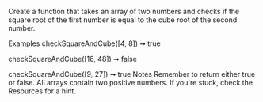 Create a function that takes an array of two numbers and checks if the square root of the first number is equal to the cube root of the second number.

Examples
checkSquareAndCube([4, 8]) ➞ true

checkSquareAndCube([16, 48]) ➞ false

checkSquareAndCube([9, 27]) ➞ true
Notes
Remember to return either true or false.
All arrays contain two positive numbers.
If you're stuck, check the Resources for a hint.